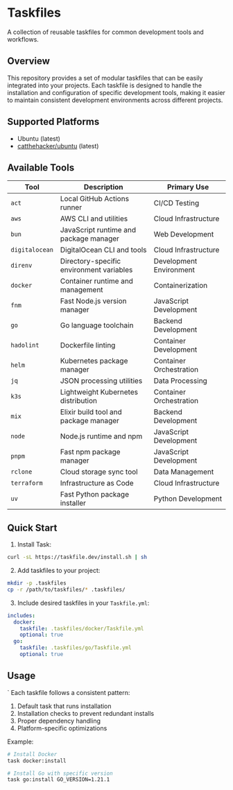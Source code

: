 # Taskfiles

A collection of reusable taskfiles for common development tools and workflows.

## Overview

This repository provides a set of modular taskfiles that can be easily integrated into your projects. Each taskfile is designed to handle the installation and configuration of specific development tools, making it easier to maintain consistent development environments across different projects.

## Supported Platforms

- Ubuntu (latest)
- [catthehacker/ubuntu](https://github.com/catthehacker/docker_images) (latest)

## Available Tools

| Tool | Description | Primary Use |
|------|-------------|-------------|
| `act` | Local GitHub Actions runner | CI/CD Testing |
| `aws` | AWS CLI and utilities | Cloud Infrastructure |
| `bun` | JavaScript runtime and package manager | Web Development |
| `digitalocean` | DigitalOcean CLI and tools | Cloud Infrastructure |
| `direnv` | Directory-specific environment variables | Development Environment |
| `docker` | Container runtime and management | Containerization |
| `fnm` | Fast Node.js version manager | JavaScript Development |
| `go` | Go language toolchain | Backend Development |
| `hadolint` | Dockerfile linting | Container Development |
| `helm` | Kubernetes package manager | Container Orchestration |
| `jq` | JSON processing utilities | Data Processing |
| `k3s` | Lightweight Kubernetes distribution | Container Orchestration |
| `mix` | Elixir build tool and package manager | Backend Development |
| `node` | Node.js runtime and npm | JavaScript Development |
| `pnpm` | Fast npm package manager | JavaScript Development |
| `rclone` | Cloud storage sync tool | Data Management |
| `terraform` | Infrastructure as Code | Cloud Infrastructure |
| `uv` | Fast Python package installer | Python Development |

## Quick Start

1. Install Task:
```bash
curl -sL https://taskfile.dev/install.sh | sh
```

2. Add taskfiles to your project:
```bash
mkdir -p .taskfiles
cp -r /path/to/taskfiles/* .taskfiles/
```

3. Include desired taskfiles in your `Taskfile.yml`:
```yaml
includes:
  docker:
    taskfile: .taskfiles/docker/Taskfile.yml
    optional: true
  go:
    taskfile: .taskfiles/go/Taskfile.yml
    optional: true
```

## Usage
`
Each taskfile follows a consistent pattern:

1. Default task that runs installation
2. Installation checks to prevent redundant installs
3. Proper dependency handling
4. Platform-specific optimizations

Example:
```bash
# Install Docker
task docker:install

# Install Go with specific version
task go:install GO_VERSION=1.21.1
```
